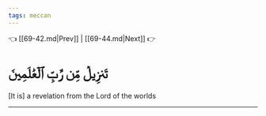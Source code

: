```yaml
---
tags: meccan
---
```


👈 [[69-42.md|Prev]] | [[69-44.md|Next]] 👉

# تَنزِيلٞ مِّن رَّبِّ ٱلۡعَٰلَمِينَ

[It is] a revelation from the Lord of the worlds

---

